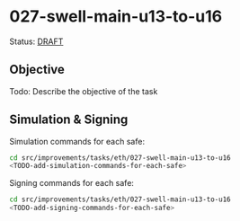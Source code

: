 # 027-swell-main-u13-to-u16

Status: [DRAFT]()

## Objective

Todo: Describe the objective of the task

## Simulation & Signing

Simulation commands for each safe:
```bash
cd src/improvements/tasks/eth/027-swell-main-u13-to-u16
<TODO-add-simulation-commands-for-each-safe>
```

Signing commands for each safe:
```bash
cd src/improvements/tasks/eth/027-swell-main-u13-to-u16
<TODO-add-signing-commands-for-each-safe>
```
